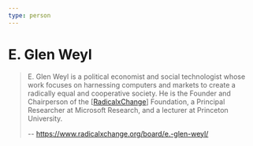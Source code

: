```yaml
---
type: person
---
```

# E. Glen Weyl

> E. Glen Weyl is a political economist and social technologist whose work focuses on harnessing computers and markets to create a radically equal and cooperative society. He is the Founder and Chairperson of the [[RadicalxChange]] Foundation, a Principal Researcher at Microsoft Research, and a lecturer at Princeton University.
>
> -- https://www.radicalxchange.org/board/e.-glen-weyl/ 

[//begin]: # "Autogenerated link references for markdown compatibility"
[RadicalxChange]: RadicalxChange.md "RadicalxChange"
[//end]: # "Autogenerated link references"